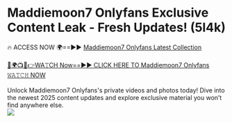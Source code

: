 # Maddiemoon7 Onlyfans Exclusive Content Leak - Fresh Updates! (5l4k)

🔥 ACCESS NOW 🌍==►► <a href="https://tinyurl.com/kvy9nzfs" rel="nofollow">Maddiemoon7 Onlyfans Latest Collection</a>
<br><br>
[🔴🌍📺📱👉WA𝚃CH Now==►► CLICK HERE TO Maddiemoon7 Onlyfans 𝚆𝙰𝚃𝙲𝙷 NOW](https://tinyurl.com/kvy9nzfs)
<br><br>
Unlock Maddiemoon7 Onlyfans's private videos and photos today! Dive into the newest 2025 content updates and explore exclusive material you won’t find anywhere else.
<br>
<a href="https://tinyurl.com/kvy9nzfs" rel="nofollow" data-target="animated-image.originalLink"><img src="https://camo.githubusercontent.com/8a4f000d20f83aca3bf7ec5f350d767afa0574a8a352519fd8cfa583a6f93a33/68747470733a2f2f692e696d6775722e636f6d2f644a486b345a712e676966" data-canonical-src="https://i.imgur.com/dJHk4Zq.gif" style="max-width: 100%; display: inline-block;" data-target="animated-image.originalImage"></a>
<br>

